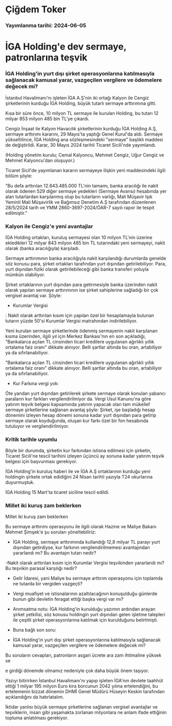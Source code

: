 # Çiğdem Toker

### Yayımlanma tarihi: 2024-06-05

# İGA Holding'e dev sermaye, patronlarına teşvik


### İGA Holding'in yurt dışı şirket operasyonlarına katılmasıyla sağlanacak kamusal yarar, vazgeçilen vergilere ve ödemelere değecek mi?



İstanbul Havalimanı'nı işleten İGA A.Ş'nin iki ortağı Kalyon ile Cengiz şirketlerinin kurduğu İGA Holding, büyük tutarlı sermaye arttırımına gitti.

Kısa bir süre önce, 10 milyon TL sermaye ile kurulan Holding, bu tutarı 12 milyar 853 milyon 485 bin TL'ye çıkardı.

Cengiz İnşaat ile Kalyon Havacılık şirketlerinin kurduğu İGA Holding A.Ş, sermaye arttırımı kararını, 29 Mayıs'ta yaptığı Genel Kurul'da aldı. Sermaye yükseltilince, İGA Holding ana sözleşmesindeki "sermaye" başlıklı maddesi de değiştirildi. Karar, 30 Mayıs 2024 tarihli Ticaret Sicili'nde yayımlandı.

(Holding yönetim kurulu; Cemal Kalyoncu, Mehmet Cengiz, Uğur Cengiz ve Mehmet Kalyoncu'dan oluşuyor.)

Ticaret Sicil'de yayımlanan kararın sermayeye ilişkin yeni maddesindeki ilgili bölüm şöyle:

"Bu defa arttırılan 12.843.485.000 TL'nin tamamı, banka aracılığı ile nakit olarak ödenen 529 diğer sermaye yedekleri (Sermaye Avansı) hesabında yer alan tutarlardan karşılanmış olup bu tutarların varlığı, Mali Müşavir Işık Yeminli Mali Müşavirlik ve Bağımsız Denetim A.Ş tarafından düzenlenen 28/5/2024 tarih ve YMM 2860-3697-2024/ÖAR-7 sayılı rapor ile tespit edilmiştir."


### Kalyon ile Cengiz'e yeni avantajlar

İGA Holding ortakları, kuruluş sermayesi olan 10 milyon TL'nin üzerine ekledikleri 12 milyar 843 milyon 485 bin TL tutarındaki yeni sermayeyi, nakit olarak (banka aracılığıyla) karşıladı.

Sermaye arttırımının banka aracılığıyla nakit karşılandığı durumlarda genelde söz konusu para, şirket ortakları tarafından yurt dışından getirilebiliyor. Para, yurt dışından fiziki olarak getirilebileceği gibi banka transferi yoluyla mümkün olabiliyor.

Şirket ortaklarının yurt dışından para getirmesiyle banka üzerinden nakit olarak yapılan sermaye arttırımının ise şirket sahiplerine sağladığı bir çok vergisel avantaj var. Şöyle:

- Kurumlar Vergisi

: Nakit olarak arttırılan kısım için yapılan özel bir hesaplamayla bulunan tutarın yüzde 50'si Kurumlar Vergisi matrahından indirilebiliyor.

Yeni kurulan sermaye şirketlerinde ödenmiş sermayenin nakit karşılanan kısma üzerinden, ilgili yıl için Merkez Bankası'nın en son açıkladığı, "Bankalarca açılan TL cinsinden ticari kredilere uygulanan ağırlıklı yıllık ortalama faiz oranı" dikkate alınıyor. Belli şartlar altında bu oran, artabiliyor ya da sıfırlanabiliyor.

"Bankalarca açılan TL cinsinden ticari kredilere uygulanan ağırlıklı yıllık ortalama faiz oranı" dikkate alınıyor. Belli şartlar altında bu oran, artabiliyor ya da sıfırlanabiliyor.

- Kur Farkına vergi yok:

Öte yandan yurt dışından getirilerek şirkete sermaye olarak konulan yabancı paraların kur farkları vergilendirilmiyor da. Vergi Usul Kanunu'na göre yatırım teşvik belgesi kapsamında yatırım yapacak olan tam mükellef sermaye şirketlerine sağlanan avantaj şöyle: Şirket, işe başladığı hesap dönemini izleyen hesap dönemi sonuna kadar yurt dışından para getirip sermaye olarak koyduğunda, oluşan kur farkı özel bir fon hesabında tutuluyor ve vergilendirilmiyor.


### Kritik tarihle uyumlu

Böyle bir durumda, şirketin kur farkından istisna edilmesi için şirketin, Ticaret Sicili'ne tescil tarihini izleyen üçüncü ay sonuna kadar yatırım teşvik belgesi için başvurması gerekiyor.

İGA Holding'in kuruluş haberi ile ve İGA A.Ş ortaklarının kurduğu yeni holdingin şirkete ortak edidiğini 24 Nisan tarihli yazıyla T24 okurlarına duyurmuştuk.

İGA Holding 15 Mart'ta ticaret siciline tescil edildi.


### Millet iki kuruş zam beklerken

Millet iki kuruş zam beklerken

Bu sermaye arttırımı operasyonu ile ilgili olarak Hazine ve Maliye Bakanı Mehmet Şimşek'e şu soruları yöneltebiliriz:

- İGA Holding, sermaye arttırımında kullandığı 12,8 milyar TL parayı yurt dışından getirdiyse, kur farkının vergilendirilmemesi avantajından yararlandı mı? Bu avantajın tutarı nedir?

-Nakit olarak arttırılan kısım için Kurumlar Vergisi teşvikinden yararlandı mı? Bu teşvikin parasal karşılığı nedir?

- Gelir İdaresi, yani Maliye bu sermaye arttırım operasyonu için toplamda ne tutarda bir vergiden vazgeçti?

- Vergi muafiyet ve istisnalarının azaltılacağının konuşulduğu günlerde bunun gibi devletin feragat ettiği başka vergi var mı?

- Anımsatma notu: İGA Holding'in kurulduğu yazımın ardından arayan şirket yetkilisi, söz konusu holdingin yurt dışından gelen işletme talepleri ile çeşitli şirket operasyonlarına katılmak için kurulduğunu belirtmişti.

- Buna bağlı son soru:

- İGA Holding'in yurt dışı şirket operasyonlarına katılmasıyla sağlanacak kamusal yarar, vazgeçilen vergilere ve ödemelere değecek mi?

Bu soruların cevapları, patronların asgari ücrete ara zam ihtimaline yüksek se

e girdiği dönemde olmamız nedeniyle çok daha büyük önem taşıyor.

Yazıyı bitirirken İstanbul Havalimanı'nı yapıp işleten İGA'nın devlete taahhüt ettiği 1 milyar 195 milyon Euro kira borcunun 2042 yılına ertelendiğini, bu ertelemenin bizzat dönemin DHMİ Genel Müdürü Hüseyin Keskin tarafından açıklandığını da hatırlatalım.

İktidar yanlısı büyük sermaye şirketlerine sağlanan vergisel avantajlar ve teşviklerin, insan gibi yaşamakta zorlanan milyonlara ne anlam ifade ettiğinin topluma anlatılması gerekiyor.

